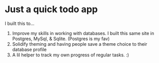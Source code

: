 # Just a quick todo app

I built this to...

1. Improve my skills in working with databases. I built this same site in Postgres, MySql, & Sqlite. (Postgres is my fav)
2. Solidify theming and having people save a theme choice to their database profile
3. A lil helper to track my own progress of regular tasks. :)
